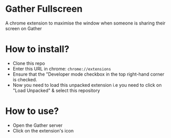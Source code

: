 # Gather Fullscreen

A chrome extension to maximise the window when someone is sharing their screen on Gather


# How to install?

- Clone this repo
- Enter this URL in chrome: `chrome://extensions`
- Ensure that the "Developer mode checkbox in the top right-hand corner is checked.
- Now you need to load this unpacked extension i.e you need to click on "Load Unpacked" & select this repository


# How to use?
- Open the Gather server
- Click on the extension's icon
